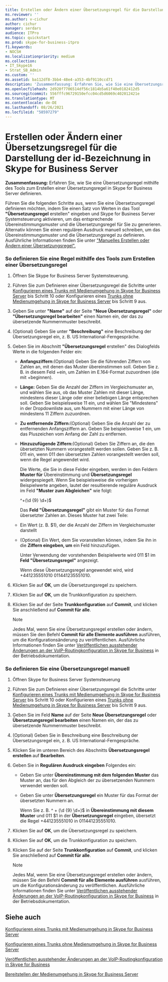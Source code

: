 ```yaml
---
title: Erstellen oder Ändern einer Übersetzungsregel für die Darstellung der id-Bezeichnung in Skype for Business Server
ms.reviewer: ''
ms.author: v-cichur
author: cichur
manager: serdars
audience: ITPro
ms.topic: quickstart
ms.prod: skype-for-business-itpro
f1.keywords:
- NOCSH
ms.localizationpriority: medium
ms.collection:
- IT_Skype16
- Strat_SB_Admin
ms.custom: ''
ms.assetid: ba112df8-3bb4-48e4-a353-4bf9110ccd71
description: 'Zusammenfassung: Erfahren Sie, wie Sie eine Übersetzungsregel mithilfe des Tools zum Erstellen einer Übersetzungsregel in Skype for Business Server definieren.'
ms.openlocfilehash: 2d920f7706514df56c1814b5a61f40e0182412d5
ms.sourcegitcommit: 556fffc96729150efcc04cd5d6069c402012421e
ms.translationtype: MT
ms.contentlocale: de-DE
ms.lasthandoff: 08/26/2021
ms.locfileid: "58597279"
---
```

# <a name="create-or-modify-a-translation-rule-for-called-id-presentation-in-skype-for-business-server"></a>Erstellen oder Ändern einer Übersetzungsregel für die Darstellung der id-Bezeichnung in Skype for Business Server

**Zusammenfassung:** Erfahren Sie, wie Sie eine Übersetzungsregel mithilfe des Tools zum Erstellen einer Übersetzungsregel in Skype for Business Server definieren.

Führen Sie die folgenden Schritte aus, wenn Sie eine Übersetzungsregel definieren möchten, indem Sie einen Satz von Werten in das Tool **"Übersetzungsregel** erstellen" eingeben und Skype for Business Server Systemsteuerung aktivieren, um das entsprechende Übereinstimmungsmuster und die Übersetzungsregel für Sie zu generieren. Alternativ können Sie einen regulären Ausdruck manuell schreiben, um das Übereinstimmungsmuster und die Übersetzungsregel zu definieren. Ausführliche Informationen finden Sie unter ["Manuelles Erstellen oder Ändern einer Übersetzungsregel".](/previous-versions/office/lync-server-2013/lync-server-2013-create-or-modify-a-translation-rule-manually)

### <a name="to-define-a-rule-by-using-the-build-a-translation-rule-tool"></a>So definieren Sie eine Regel mithilfe des Tools zum Erstellen einer Übersetzungsregel

1. Öffnen Sie Skype for Business Server Systemsteuerung.

2. Führen Sie zum Definieren einer Übersetzungsregel die Schritte unter [Konfigurieren eines Trunks mit Medienumgehung in Skype for Business Server](configure-trunk-with-media-bypass.md) bis Schritt 10 oder Konfigurieren eines [Trunks ohne Medienumgehung in Skype for Business Server](configure-trunk-without-media-bypass.md) bis Schritt 9 aus.

3. Geben Sie unter **"Name"** auf der Seite **"Neue Übersetzungsregel"** oder **"Übersetzungsregel bearbeiten"** einen Namen ein, der das zu übersetzende Nummernmuster beschreibt.

4. (Optional) Geben Sie unter **"Beschreibung"** eine Beschreibung der Übersetzungsregel ein, z. B. US International-Ferngespräche.

5. Geben Sie im Abschnitt **"Übersetzungsregel** erstellen" des Dialogfelds Werte in die folgenden Felder ein:

   - **Anfangsziffern:**(Optional) Geben Sie die führenden Ziffern von Zahlen an, mit denen das Muster übereinstimmen soll. Geben Sie z. B. in diesem Feld +ein, um Zahlen im E.164-Format zuzuordnen (die mit +beginnen).

   - **Länge:** Geben Sie die Anzahl der Ziffern im Vergleichsmuster an, und wählen Sie aus, ob das Muster Zahlen mit dieser Länge, mindestens dieser Länge oder einer beliebigen Länge entsprechen soll. Geben Sie beispielsweise 11 ein, und wählen Sie "Mindestens" in der Dropdownliste aus, um Nummern mit einer Länge von mindestens 11 Ziffern zuzuordnen.

   - **Zu entfernende Ziffern:**(Optional) Geben Sie die Anzahl der zu entfernenden Anfangsziffern an. Geben Sie beispielsweise 1 ein, um das Pluszeichen vom Anfang der Zahl zu entfernen.

   - **Hinzuzufügende Ziffern:**(Optional) Geben Sie Ziffern an, die den übersetzten Nummern vorangestellt werden sollen. Geben Sie z. B. 011 ein, wenn 011 den übersetzten Zahlen vorangestellt werden soll, wenn die Regel angewendet wird.

     Die Werte, die Sie in diese Felder eingeben, werden in den Feldern **Muster für** Übereinstimmung und **Übersetzungsregel** widergespiegelt. Wenn Sie beispielsweise die vorherigen Beispielwerte angeben, lautet der resultierende reguläre Ausdruck im Feld **"Muster zum Abgleichen"** wie folgt:

     ^\+(\d {9} \d+)$

     Das **Feld "Übersetzungsregel"** gibt ein Muster für das Format übersetzter Zahlen an. Dieses Muster hat zwei Teile:

   - Ein Wert (z. B. $1), der die Anzahl der Ziffern im Vergleichsmuster darstellt

   - (Optional) Ein Wert, dem Sie voranstellen können, indem Sie ihn in die **Ziffern eingeben, um** ein Feld hinzuzufügen.

     Unter Verwendung der vorstehenden Beispielwerte wird 011 $1 im **Feld "Übersetzungsregel"** angezeigt.

     Wenn diese Übersetzungsregel angewendet wird, wird +441235551010 011441235551010.

6. Klicken Sie auf **OK**, um die Übersetzungsregel zu speichern.

7. Klicken Sie auf **OK**, um die Trunkkonfiguration zu speichern.

8. Klicken Sie auf der Seite **Trunkkonfiguration** auf **Commit**, und klicken Sie anschließend auf **Commit für alle**.

   > [!NOTE]
   > Jedes Mal, wenn Sie eine Übersetzungsregel erstellen oder ändern, müssen Sie den Befehl **Commit für alle Elemente ausführen** ausführen, um die Konfigurationsänderung zu veröffentlichen. Ausführliche Informationen finden Sie unter [Veröffentlichen ausstehender Änderungen an der VoIP-Routingkonfiguration in Skype for Business](voice-route-config-changes.md) in der Betriebsdokumentation.

### <a name="to-define-a-translation-rule-manually"></a>So definieren Sie eine Übersetzungsregel manuell

1. Öffnen Skype for Business Server Systemsteuerung

2. Führen Sie zum Definieren einer Übersetzungsregel die Schritte unter [Konfigurieren eines Trunks mit Medienumgehung in Skype for Business Server](configure-trunk-with-media-bypass.md) bis Schritt 10 oder Konfigurieren eines [Trunks ohne Medienumgehung in Skype for Business Server](configure-trunk-without-media-bypass.md) bis Schritt 9 aus.

3. Geben Sie im Feld **Name** auf der Seite **Neue Übersetzungsregel** oder **Übersetzungsregel bearbeiten** einen Namen ein, der das zu übersetzende Nummernmuster beschreibt.

4. (Optional) Geben Sie in Beschreibung eine Beschreibung der Übersetzungsregel ein, z. B. US International-Ferngespräche.

5. Klicken Sie im unteren Bereich des Abschnitts **Übersetzungsregel erstellen** auf **Bearbeiten**.

6. Geben Sie in **Regulären Ausdruck eingeben** Folgendes ein:

   - Geben Sie unter **Übereinstimmung mit dem folgenden Muster** das Muster an, das für den Abgleich der zu übersetzenden Nummern verwendet werden soll.

   - Geben Sie unter **Übersetzungsregel** ein Muster für das Format der übersetzten Nummern an.

     Wenn Sie z. B. ^ \+ (\d {9} \d+)$ in **Übereinstimmung mit diesem Muster** und 011 $1 in der **Übersetzungsregel** eingeben, übersetzt die Regel +441235551010 in 011441235551010.

7. Klicken Sie auf **OK**, um die Übersetzungsregel zu speichern.

8. Klicken Sie auf **OK**, um die Trunkkonfiguration zu speichern.

9. Klicken Sie auf der Seite **Trunkkonfiguration** auf **Commit**, und klicken Sie anschließend auf **Commit für alle**.

    > [!NOTE]
    > Jedes Mal, wenn Sie eine Übersetzungsregel erstellen oder ändern, müssen Sie den Befehl **Commit für alle Elemente ausführen** ausführen, um die Konfigurationsänderung zu veröffentlichen. Ausführliche Informationen finden Sie unter [Veröffentlichen ausstehender Änderungen an der VoIP-Routingkonfiguration in Skype for Business](voice-route-config-changes.md) in der Betriebsdokumentation.

## <a name="see-also"></a>Siehe auch

[Konfigurieren eines Trunks mit Medienumgehung in Skype for Business Server](configure-trunk-with-media-bypass.md)

[Konfigurieren eines Trunks ohne Medienumgehung in Skype for Business Server](configure-trunk-without-media-bypass.md)

[Veröffentlichen ausstehender Änderungen an der VoIP-Routingkonfiguration in Skype for Business](voice-route-config-changes.md)

[Bereitstellen der Medienumgehung in Skype for Business Server](deploy-media-bypass.md)